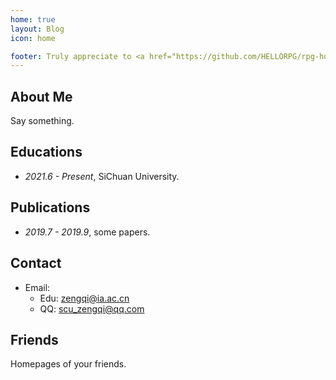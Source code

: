 ```yaml
---
home: true
layout: Blog
icon: home

footer: Truly appreciate to <a href="https://github.com/HELLORPG/rpg-homepage-template">rpg-homepage-template</a> and <a href="https://vuepress-theme-hope.github.io/v2/">vuepress-theme-hope</a> for this web design and coding.
---
```



## About Me

Say something.


## Educations
- *2021.6 - Present*, SiChuan University.
 

## Publications
- *2019.7 - 2019.9*, some papers.


## Contact
- Email:
    - Edu: <a href="mailto:zengqi@ia.ac.cn">zengqi@ia.ac.cn</a>
    - QQ: <a href="mailto:scu_zengqi@qq.com">scu_zengqi@qq.com</a>

## Friends
Homepages of your friends.

